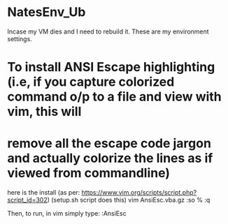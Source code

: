 # NatesEnv_Ub
Incase my VM dies and I need to rebuild it. These are my environment settings.

# To install ANSI Escape highlighting (i.e, if you capture colorized command o/p to a file and view with vim, this will
# remove all the escape code jargon and actually colorize the lines as if viewed from commandline)

here is the install (as per: https://www.vim.org/scripts/script.php?script_id=302)
(setup.sh script does this)
vim AnsiEsc.vba.gz
:so %
:q

Then, to run, in vim simply type:
:AnsiEsc

